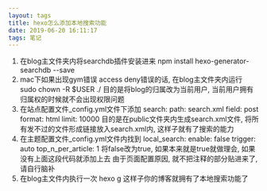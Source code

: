 ```yaml
---
layout: tags
title: hexo怎么添加本地搜索功能
date: 2019-06-20 16:11:17
tags: 笔记
---
```

1. 在blog主文件夹内将searchdb插件安装进来 npm install hexo-generator-searchdb --save
2. mac下如果出现gym错误 access deny错误的话, 在blog主文件夹内运行 
	sudo chown -R $USER ./ 
	目的是将blog的归属改为当前用户, 当前用户拥有归属权的时候就不会出现权限问题
3. 在站点配置文件_config.yml文件下添加
	search:
  	path: search.xml
  	field: post
  	format: html
  	limit: 10000
  	目的是在public文件夹内生成search.xml文件, 将所有发不过的文件形成链接放入search.xml内, 这样子就有了搜索的能力
4. 在主题配置文件_config.yml文件内找到
	local_search:
	enable: false
	trigger: auto
	top_n_per_article: 1
	将false改为true, 如果本来就是true就做理会, 如果没有上面这段代码就添加上去
	由于页面配置原因, 就不把注释的部分贴进来了, 请自行脑补
5. 在blog主文件内执行一次 hexo g 这样子你的博客就拥有了本地搜索功能了

